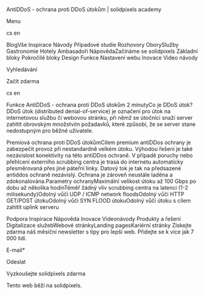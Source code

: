 <p>AntiDDoS - ochrana proti DDoS útokům | solidpixels academy</p>
<p>Menu</p>
<p>cs en</p>
<p>BlogVše Inspirace Návody Případové studie Rozhovory OborySlužby Gastronomie Hotely Ambasadoři NápovědaZačínáme se solidpixels Základní bloky Pokročilé bloky Design Funkce Nastavení webu Inovace Video návody</p>
<p>Vyhledávání</p>
<p>Začít zdarma</p>
<p>cs en</p>
<p>Funkce
AntiDDoS - ochrana proti DDoS útokům
2 minutyCo je DDoS útok?
DDoS útok (distributed denial-of-service) je označení pro útok na internetovou službu či webovou stránku, při němž se útočníci snaží server zahltit obrovským množstvím požadavků, které způsobí, že se server stane nedostupným pro běžné uživatele. </p>
<p>Premiová ochrana proti DDoS útokůmCílem premium antiDDos ochrany je zabezpečit provoz při nestandardně velkém útoku. Výhodou řešení je také nezávislost konektivity na této antiDDos ochraně. V případě poruchy nebo přehlcení externího scrubbing centra je trasa do internetu automaticky přesměrovaná přes jiné páteřní linky. Datový tok je tak na předsazené antiddos ochraně nezávislý. Ochrana je zároveň neustále laděna a zdokonalována.Parametry ochranyMaximální velikost útoku až 100 Gbps po dobu až několika hodinTéměř žádný vliv scrubbing centra na latenci (1-2 milisekundy)Odolný vůči UDP / ICMP network floodsOdolný vůči HTTP GET/POST útokuOdolný vůči SYN FLOOD útokuOdolný vůči útoku s cílem zahltit uplink serveru</p>
<p>Podpora
 Inspirace
Nápověda
Inovace
Videonávody
 Produkty a řešení
 Digitalizace služebWebové stránkyLanding pagesKariérní stránky Získejte zdarma náš měsíční newsletter s tipy pro lepší web. Přidejte se k více jak 7 000 lidí.</p>
<p>E-mail*</p>
<p>Odeslat</p>
<p>Vyzkoušejte solidpixels zdarma</p>
<p>Tento web běží na solidpixels.</p>